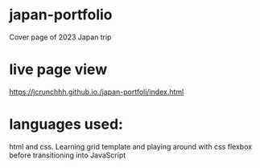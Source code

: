 # japan-portfolio
Cover page of 2023 Japan trip

# live page view
https://jcrunchhh.github.io./japan-portfoli/index.html

# languages used:
html and css. Learning grid template and playing around with css flexbox before transitioning into JavaScript
